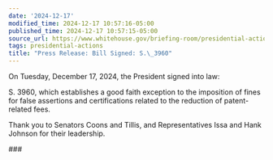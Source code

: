 ```yaml
---
date: '2024-12-17'
modified_time: 2024-12-17 10:57:16-05:00
published_time: 2024-12-17 10:57:15-05:00
source_url: https://www.whitehouse.gov/briefing-room/presidential-actions/2024/12/17/press-release-bill-signed-s-3960/
tags: presidential-actions
title: "Press Release: Bill Signed: S.\_3960"
---
```

 
On Tuesday, December 17, 2024, the President signed into law:

S. 3960, which establishes a good faith exception to the imposition of
fines for false assertions and certifications related to the reduction
of patent-related fees.

Thank you to Senators Coons and Tillis, and Representatives Issa and
Hank Johnson for their leadership.

\###
